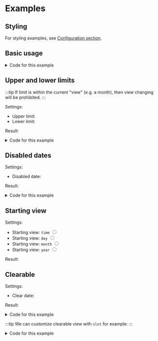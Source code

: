 <script setup>
import Datepicker from '../src/datepicker/Datepicker.vue'
import { ref } from 'vue'
import { add } from 'date-fns'

// Ex 1
const picked = ref(new Date())

// Ex 2
const example2 = ref(new Date())
const example2_from = ref(add(new Date(), { days: -7 }))
const example2_to = ref(add(new Date(), { days: 7 }))

// Disabled dates example
const pickedDate = ref(new Date())
const disabledDate = ref(add(new Date(), { days: 1 }))

// Ex 3
const example3 = ref(new Date())
const startingView = ref('day')

</script>

# Examples

## Styling

For styling examples, see [Configuration section](/config#styling-example-and-playground).

## Basic usage

<Datepicker v-model="picked" />

<details>
  <summary>Code for this example</summary>
  
  ```vue
  <script setup>
  import Datepicker from '../src/datepicker/Datepicker.vue'
  import { ref } from 'vue'
  const picked = ref(new Date())

  </script>

  <template>
    <Datepicker v-model="picked" />
  </template>
  ```
</details>

## Upper and lower limits

:::tip
If limit is within the current "view" (e.g. a month), then view changing will be prohibited.
:::

Settings:

- Upper limit: <Datepicker v-model="example2_from" />
- Lower limit: <Datepicker v-model="example2_to" />

Result:

<Datepicker v-model="example2" :upper-limit="example2_to" :lower-limit="example2_from" />

<details>
  <summary>Code for this example</summary>
  
  ```vue
  <script setup>
  import Datepicker from '../src/datepicker/Datepicker.vue'
  import { ref } from 'vue'
  const example2 = ref(new Date())
  const example2_from = ref(new Date())
  const example2_to = ref(new Date())

  </script>

  <template>
    <Datepicker
      v-model="example2"
      :upper-limit="example2_to"
      :lower-limit="example2_from"
    />
  </template>
  ```
</details>

## Disabled dates

Settings:

- Disabled date: <Datepicker v-model="disabledDate" />

Result:

<Datepicker v-model="pickedDate" :disabledDates="{ dates: [disabledDate] }" />

<details>
  <summary>Code for this example</summary>
  
  ```vue
  <script setup>
  import Datepicker from '../src/datepicker/Datepicker.vue'
  import { ref } from 'vue'
  import { add } from 'date-fns'
  const pickedDate = ref(new Date())
  const disabledDate = ref(add(new Date(), { days: 1 }))
  </script>

  <template>
    <Datepicker
      v-model="pickedDate"
      :disabledDates="{ dates: [disabledDate] }"
    />
  </template>
  ```
</details>

## Starting view

Settings:

- <label>Starting view: <code>time</code> <input type="radio" v-model="startingView" value="time"></label>
- <label>Starting view: <code>day</code> <input type="radio" v-model="startingView" value="day"></label>
- <label>Starting view: <code>month</code> <input type="radio" v-model="startingView" value="month"></label>
- <label>Starting view: <code>year</code> <input type="radio" v-model="startingView" value="year"></label>

Result:
<Datepicker v-model="example3" :starting-view="startingView" :minimum-view="startingView === 'time' ? 'time' : 'day'" :inputFormat="startingView === 'time' ? 'yyyy-MM-dd HH:mm' : 'yyyy-MM-dd'" />

## Clearable

Settings:

- Clear date: <Datepicker :clearable="true" />

Result:

<Datepicker v-model="pickedDate" :clearable="true" />

<details>
  <summary>Code for this example</summary>

```vue
<script setup>
import Datepicker from '../src/datepicker/Datepicker.vue'
import { ref } from 'vue'
const pickedDate = ref(new Date())
</script>

<template>
  <Datepicker v-model="pickedDate" :clearable="true" />
</template>
```

</details>

:::tip
We can customize clearable view with `slot` for example:
:::

<details>
  <summary>Code for this example</summary>

```vue
<script setup>
import Datepicker from '../src/datepicker/Datepicker.vue'
import { ref } from 'vue'
const pickedDate = ref(new Date())
</script>

<template>
  <Datepicker v-model="pickedDate" :clearable="true">
    <template v-slot:clear="{ onClear }">
      <button @click="onClear">x</button>
    </template>
  </Datepicker>
</template>
```

</details>

